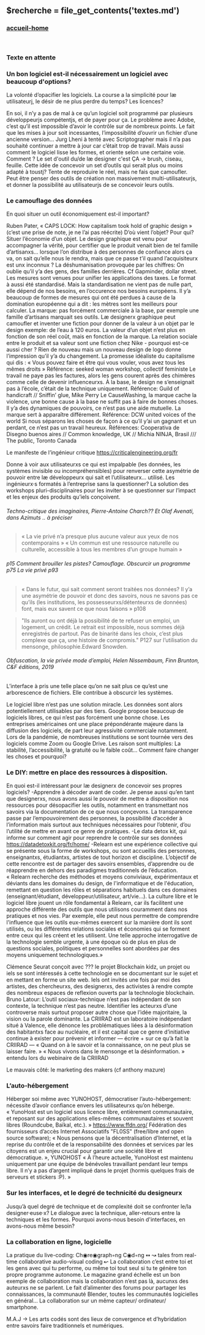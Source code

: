 ## &#36;recherche &#61; file&#95;get&#95;contents&#40;&#39;textes.md&#39;&#41;

### <div id="accueil"><a href="../index.php">accueil-home</a></div>
<br>

### Texte en attente

### Un bon logiciel est-il nécessairement un logiciel avec beaucoup d'options?



La volonté d’opacifier les logiciels. La course a la simplicité pour læ utilisateur<span>j</span>, le désir de ne plus perdre du temps? Les licences?

En soi, il n’y a pas de mal à ce qu’un logiciel soit programmé par plusieurs développeur<span>j</span>s compétent<span>j</span>s, et de payer pour ça. Le problème avec Adobe, c’est qu’il est impossible d’avoir le contrôle sur de nombreux points. Le fait que les mises à jour soit incessantes, l’impossibilité d’ouvrir un fichier d’une ancienne version… Jurg Lheni à tenté avec Scriptographer mais il n’a pas souhaité continuer a mettre à jour car c’était trop de travail.
Mais aussi comment le logiciel lisse les formes, et oriente selon une certaine voie.
Comment ?
Le set d'outil du/de læ designer c'est ÇA -> brush, ciseau, feuille. Cette idée de concevoir un set d’outils qui serait plus ou moins adapté à toust<span>j</span>? Tente de reproduire le réel, mais ne fais que camoufler. Peut être penser des outils de création non massivement multi-utilisateur<span>j</span>s, et donner la possibilité au utilisateur<span>j</span>s de se concevoir leurs outils.

### Le camouflage des données

En quoi situer un outil économiquement est-il important?

Ruben Pater, « CAPS LOCK: How capitalism took hold of graphic design »
(c’est une prise de note, je ne l’ai pas réécrite)
D’où vient l’objet? Pour qui? Situer l’économie d’un objet. Le design graphique est venu pour accompagner la vérité, pour certifier que le produit venait bien de tel famille d’artisanxs… lorsque l’on distribue à des personnes de confiance alors ça va,  on sait qu’elle nous le rendra, mais que ce passe t’il quand l’acquisiteurx est unx inconnux ?
La déshumanisation provoquée par les chiffres: On oublie qu’il y’a des gens, des familles derrières. Cf Gapminder, dollar street.
Les mesures sont venues pour unifier les applications des taxes. Le format à aussi été standardisé. Mais la standardisation ne vient pas de nulle part, elle dépend de nos besoins, en l’occurence nos besoins européens. Il y’a beaucoup de formes de mesures qui ont été perdues à cause de la domination européenne qui a dit : les mètres sont les meilleurs pour calculer.
La marque: pas forcément commerciale à la base, par exemple une famille d’artisans marquait ses outils. Læ designerx graphique peut camoufler et inventer une fiction pour donner de la valeur à un objet par le design exemple: de l’eau à 120 euros. La valeur d’un objet n’est plus en fonction de son réel coût, mais en fonction de la marque. La relation sociale entre le produit et sa valeur sont une fiction chez Nike - pourquoi est-ce aussi cher ?
Rien de nouveau mais un nouveau design de logo donne l’impression qu’il y’a du changement.
La promesse idéaliste du capitalisme qui dis : « Vous pouvez faire et être qui vous vouler, vous avez tous les mêmes droits »
Référence: seeked woman workshop, collectif feministe
Le travail ne paye pas les factures, alors les gens courent après des chimères comme celle de devenir influenceurxs.
À la base, le design ne s’enseignait pas à l’école, c’était de la technique uniquement.
Référence: Guild of handicraft // Sniffin’ glue, Mike Perry
Le CauseWashing, la marque cache la violence, une bonne cause à la base ne suffit pas à faire de bonnes choses.
Il y’a des dynamiques de pouvoirs, ce n’est pas une aide mutuelle.
La marque sert à apparaître différement.
Référence: DCW united voices of the world
Si nous séparons les choses de façon à ce qu’il y’ai un gagnant et un perdant, ce n’est pas un travail heureux.
Références: Cooperativa de Disegno buenos aires // Common knowledge, UK // Michia NINJA, Brasil /// The public, Toronto Canada

Le manifeste de l’ingénieur critique https://criticalengineering.org/fr

Donne à voir aux utilisateurxs ce qui est impalpable (les données, les systèmes invisible ou incompréhensibles) pour renverser cette asymétrie de pouvoir entre læ développeurx qui sait et l’utilisateurx… utilisé.
Les ingénieurx·s formatés à l’entreprise sans la questionner? La solution des workshops pluri-disciplinaires pour les inviter à se questionner sur l’impact et les enjeux des produits qu’iels conçoivent.

###### Techno-critique des imaginaires, Pierre-Antoine Charch?? Et Olaf Avenati, dans Azimuts .. à préciser

> « La vie privé n’a presque plus aucune valeur aux yeux de nos contemporains » « Un commun est une ressource naturelle ou culturelle, accessible à tous les membres d’un groupe humain »

###### p15 Comment brouiller les pistes?  Camouflage. Obscurcir un programme p75  La vie privé p93

> « Dans le futur, qui sait comment seront traitées nos données? Il y’a une asymétrie de pouvoir et donc des savoirs, nous ne savons pas ce qu’ils (les institutions, les possesseurxs/détenteurxs de données) font, mais eux savent ce que nous faisons » p108

> "Ils auront ou ont déjà la possibilité de te refuser un emploi, un logement, un crédit. Le retrait est impossible, nous sommes déjà enregistrés de partout. Pas de binarité dans les choix, c’est plus complexe que ça, une histoire de compromis."
> P127 sur l’utilisation du mensonge, philosophie.Edward Snowden.

###### Obfuscation, la vie privée mode d’emploi, Helen Nissembaum, Finn Brunton, C&F éditions, 2019

L’interface à pris une telle place qu’on ne sait plus ce qu’est une arborescence de fichiers. Elle contribue à obscurcir les systèmes.

Le logiciel libre n’est pas une solution miracle. Les données sont alors potentiellement utilisables par des tiers. Google propose beaucoup de logiciels libres, ce qui n’est pas forcément une bonne chose. Les entreprises américaines ont une place prépondérante majeure dans la diffusion des logiciels, de part leur agressivité commerciale notamment. Lors de la pandémie, de nombreuses institutions se sont tournée vers des logiciels comme Zoom ou Google Drive. Les raison sont multiples: La stabilité, l’accessibilité, la gratuité ou le faible coût… Comment faire changer les choses et pourquoi?

### Le DIY: mettre en place des ressources à disposition.

En quoi est-il intéressant pour læ designerx de concevoir ses propres logiciels?
-Apprendre à décoder avant de coder.
Je pense aussi qu’en tant que designerxs, nous avons aussi le pouvoir de mettre a disposition nos ressources pour désopacifier les outils, notamment en transmettant nos savoirs via la documentation de ce que nous conçevons.
La transparence passe par l’empouvoirement des personnes, la possibilité d’accéder à l’information mais surtout aux techniques nécessaires pour l’obtenir, d’ou l’utilité de mettre en avant ce genre de pratiques.
-Le data detox kit, qui informe sur comment agir pour reprendre le contrôle sur ses données https://datadetoxkit.org/fr/home/
-Relearn est une expérience collective qui se présente sous la forme de workshops, ou sont accueillis des personnes, enseignantxs, étudiantxs, artistes de tout horizon et discipline. L’objectif de cette rencontre est de partager des savoirs ensembles, d’apprendre ou de réapprendre en dehors des paradigmes traditionnels de l’éducation.
« Relearn recherche des méthodes et moyens conviviaux, expérimentaux et déviants dans les domaines du design, de l'informatique et de l'éducation, remettant en question les rôles et séparations habituels dans ces domaines (enseignant/étudiant, développeur/utilisateur, art/vie…). La culture libre et le logiciel libre jouent un rôle fondamental à Relearn, car ils facilitent une approche différente des outils que nous utilisons couramment dans nos pratiques et nos vies. Par exemple, elle peut nous permettre de comprendre l'influence que les outils eux-mêmes exercent sur la manière dont ils sont utilisés, ou les différentes relations sociales et économies qui se forment entre ceux qui les créent et les utilisent. Une telle approche interrogative de la technologie semble urgente, à une époque où de plus en plus de questions sociales, politiques et personnelles sont abordées par des moyens uniquement technologiques.»

Clémence Seurat conçoit avec ??? le projet Blockchain kidz, un projet ou iels se sont intéressés à cette technologie en se documentant sur le sujet et en mettant en forme un site web. Iels ont invités une fois par moi des artistes, des chercheurxs, des designerxs, des activistes à rendre compte des nombreux espaces de reflexion ouverts par la technologie blockchain.
Bruno Latour: L’outil sociaux-technique n’est pas indépendant de son contexte, la technique n’est pas neutre. Identifier les acteurxs d’une controverse mais surtout proposer autre chose que l’idée majoritaire, la vision ou la parole dominante.
La CRIIRAD est un laboratoire indépendant situé à Valence, elle dénonce les problématiques liées à la désinformation des habitantxs face au nucléaire, et il est capital que ce genre d’initiative continue à exister pour prévenir et informer — écrire + sur ce qu’à fait la CRIIRAD —
« Quand on à le savoir et la connaissance, on ne peut plus se laisser faire. »
« Nous vivons dans le mensonge et la désinformation. » entendu lors du webinaire de la CRIIRAD

Le mauvais côté: le marketing des makers (cf anthony mazure)

### L’auto-hébergement

Héberger soi même avec YUNOHOST, démocratiser l’auto-hébergement: nécessite d’avoir confiance envers les utilisateurxs qu’on héberge.
« YunoHost est un logiciel sous licence libre, entièrement communautaire, et reposant sur des applications elles-mêmes communautaires et souvent libres (Roundcube, Baïkal, etc.). »
https://www.ffdn.org/
Fédération des fournisseurs d’accès Internet Associatifs
"FL0SS" (free/libre and open source software);
« Nous pensons que la décentralisation d’Internet, et la reprise du contrôle et de la responsabilité des données et services par les citoyens est un enjeu crucial pour garantir une société libre et démocratique. », YUNOHOST
« À l’heure actuelle, YunoHost est maintenu uniquement par une équipe de bénévoles travaillant pendant leur temps libre. Il n’y a pas d’argent impliqué dans le projet (hormis quelques frais de serveurs et stickers :P). »

### Sur les interfaces, et le degré de technicité du designeurx

Jusqu’à quel degré de technique et de complexité doit se confronter le/la designer·euse·x? Le dialogue avec la technique, aller-retours entre la techniques et les formes. Pourquoi avons-nous besoin d'interfaces, en avons-nous même besoin?

### La collaboration en ligne, logicielle

La pratique du live-coding: Ch◉re◉graph◦ng C◉d◦ng ↭ ↝ tales from real-time collaborative audio-visual coding ↜
La collaboration c’est entre toi et les gens avec qui tu performe, ou même toi tout seul si tu te génère ton propre programme autonome.
Le magazine grand échelle est un bon exemple de collaboration mais la collaboration n’est pas là, aucunxs des auteurxs ne se parlent.
Le fait d’alimenter des forums pour partager les connaissances, la communauté Blender, toutes les communautés logicielles en général…
La collaboration sur un même capteur/ ordinateur/ smartphone.



M.A.J -> Les arts codés sont des lieux de convergence et d’hybridation entre savoirs faire traditionnels et numériques.
